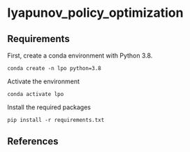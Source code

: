 # lyapunov_policy_optimization



## Requirements

First, create a conda environment with Python 3.8.
```
conda create -n lpo python=3.8
```

Activate the environment
```
conda activate lpo
```

Install the required packages
```
pip install -r requirements.txt
```

## References
